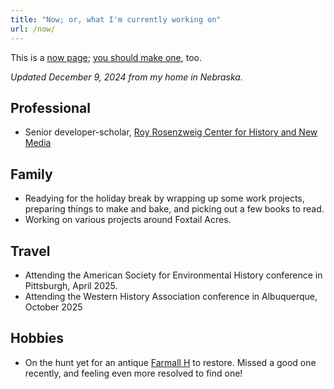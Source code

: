 ```yaml
---
title: "Now; or, what I'm currently working on"
url: /now/
---
```


This is a [now page](https://nownownow.com/about); [you should make one](https://nownownow.com/about), too.

*Updated December 9, 2024 from my home in Nebraska.*

## Professional 

- Senior developer-scholar, [Roy Rosenzweig Center for History and New Media](https://rrchnm.org)

## Family 

- Readying for the holiday break by wrapping up some work projects, preparing things to make and bake, and picking out a few books to read. 
- Working on various projects around Foxtail Acres.

## Travel 

- Attending the American Society for Environmental History conference in Pittsburgh, April 2025.
- Attending the Western History Association conference in Albuquerque, October 2025

## Hobbies

- On the hunt yet for an antique [Farmall H](http://tractordata.com/farm-tractors/000/2/9/290-farmall-h.html) to restore. Missed a good one recently, and feeling even more resolved to find one!
